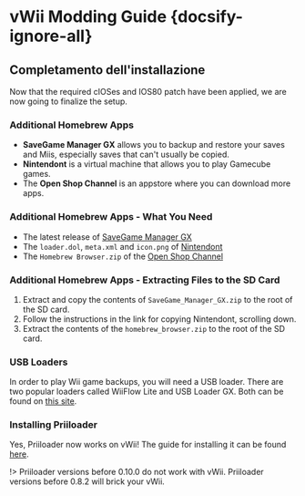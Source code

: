 # vWii Modding Guide {docsify-ignore-all}

## Completamento dell'installazione

Now that the required cIOSes and IOS80 patch have been applied, we are now going to finalize the setup.

### Additional Homebrew Apps

- **SaveGame Manager GX** allows you to backup and restore your saves and Miis, especially saves that can't usually be copied.
- **Nintendont** is a virtual machine that allows you to play Gamecube games.
- The **Open Shop Channel** is an appstore where you can download more apps.

### Additional Homebrew Apps - What You Need

- The latest release of [SaveGame Manager GX](https://hbb1.oscwii.org/api/v3/contents/SaveGame_Manager_GX/SaveGame_Manager_GX.zip)
- The `loader.dol`, `meta.xml` and `icon.png` of [Nintendont](https://github.com/GaryOderNichts/Nintendont)
- The `Homebrew Browser.zip` of the [Open Shop Channel](https://hbb1.oscwii.org/api/v3/contents/homebrew_browser/homebrew_browser.zip)

### Additional Homebrew Apps - Extracting Files to the SD Card

1. Extract and copy the contents of `SaveGame_Manager_GX.zip` to the root of the SD card.
2. Follow the instructions in the link for copying Nintendont, scrolling down.
3. Extract the contents of the `homebrew_browser.zip` to the root of the SD card.

### USB Loaders

In order to play Wii game backups, you will need a USB loader. There are two popular loaders called WiiFlow Lite and USB Loader GX. Both can be found on [this site](https://wii.hacks.guide/wii-loaders).

### Installing Priiloader

Yes, Priiloader now works on vWii! The guide for installing it can be found [here](https://wii.hacks.guide/priiloader).

!> Priiloader versions before 0.10.0 do not work with vWii. Priiloader versions before 0.8.2 will brick your vWii.
